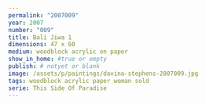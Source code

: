```yaml
---
permalink: "2007009"
year: 2007
number: "009"
title: Bali Jiwa 1
dimensions: 47 x 60
medium: woodblock acrylic on paper
show_in_home: #true or empty
publish: # notyet or blank
image: /assets/p/paintings/davina-stephens-2007009.jpg
tags: woodblock acrylic paper woman sold
serie: This Side Of Paradise
---
```


